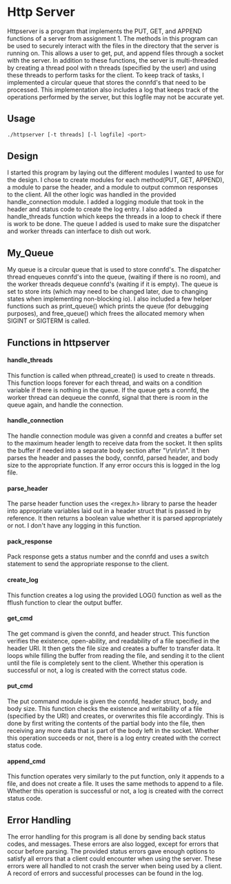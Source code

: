 # Http Server
Httpserver is a program that implements the PUT, GET, and APPEND functions of a server from assignment 1. The methods in this program can be used to securely interact with the files in the directory that the server is running on. This allows a user to get, put, and append files through a socket with the server. In addition to these functions, the server is multi-threaded by creating a thread pool with n threads (specified by the user) and using these threads to perform tasks for the client. To keep track of tasks, I implemented a circular queue that stores the connfd's that need to be processed. This implementation also includes a log that keeps track of the operations performed by the server, but this logfile may not be accurate yet.

## Usage

```bash
./httpserver [-t threads] [-l logfile] <port>
```

## Design
I started this program by laying out the different modules I wanted to use for the design. I chose to create modules for each method(PUT, GET, APPEND),  a module to parse the header, and a module to output common responses to the client. All the other logic was handled in the provided handle_connection module. I added a logging module that took in the header and status code to create the log entry. I also added a handle_threads function which keeps the threads in a loop to check if there is work to be done. The queue I added is used to make sure the dispatcher and worker threads can interface to dish out work.

## My_Queue
My queue is a circular queue that is used to store connfd's. The dispatcher thread enqueues connfd's into the queue, (waiting if there is no room), and the worker threads dequeue connfd's (waiting if it is empty). The queue is set to store ints (which may need to be changed later, due to changing states when implementing non-blocking io). I also included a few helper functions such as print_queue() which prints the queue (for debugging purposes), and free_queue() which frees the allocated memory when SIGINT or SIGTERM is called.
 
## Functions in httpserver

#### handle_threads
This function is called when pthread_create() is used to create n threads. This function loops forever for each thread, and waits on a condition variable if there is nothing in the queue. If the queue gets a connfd, the worker thread can dequeue the connfd, signal that there is room in the queue again, and handle the connection. 
#### handle_connection
The handle connection module was given a connfd and creates a buffer set to the maximum header length to receive data from the socket. It then splits the buffer if needed into a separate body section after "\r\n\r\n". It then parses the header and passes the body, connfd, parsed header, and body size to the appropriate function. If any error occurs this is logged in the log file.
#### parse_header
The parse header function uses the <regex.h> library to parse the header into appropriate variables laid out in a header struct that is passed in by reference. It then returns a boolean value whether it is parsed appropriately or not. I don't have any logging in this function.  
#### pack_response
Pack response gets a status number and the connfd and uses a switch statement to send the appropriate response to the client.
#### create_log
This function creates a log using the provided LOG() function as well as the fflush function to clear the output buffer.

#### get_cmd
The get command is given the connfd, and header struct. This function verifies the existence, open-ability, and readability of a file specified in the header URI. It then gets the file size and creates a buffer to transfer data. It loops while filling the buffer from reading the file, and sending it to the client until the file is completely sent to the client. Whether this operation is successful or not, a log is created with the correct status code.
#### put_cmd
The put command module is given the connfd, header struct, body, and body size. This function checks the existence and writability of a file (specified by the URI) and creates, or overwrites this file accordingly. This is done by first writing the contents of the partial body into the file, then receiving any more data that is part of the body left in the socket. Whether this operation succeeds or not, there is a log entry created with the correct status code.
#### append_cmd
This function operates very similarly to the put function, only it appends to a file, and does not create a file. It uses the same methods to append to a file. Whether this operation is successful or not, a log is created with the correct status code.
## Error Handling
The error handling for this program is all done by sending back status codes, and messages. These errors are also logged, except for errors that occur before parsing. The provided status errors gave enough options to satisfy all errors that a client could encounter when using the server. These errors were all handled to not crash the server when being used by a client. A record of errors and successful processes can be found in the log. 